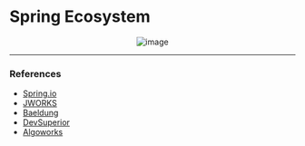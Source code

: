 # Spring Ecosystem


<div align="center">

![image](https://user-images.githubusercontent.com/72712095/191304469-11edaf62-d296-42a2-9508-4254bf5bca71.png)

</div>



<hr/>




### References

<ul>
  <li><a href="https://spring.io/projects">Spring.io</li>
  <li><a href="https://ordina-jworks.github.io/spring/2017/06/07/Spring-IO-2017-The-Spring-ecosystem.html">JWORKS</li>
  <li><a href="https://www.baeldung.com">Baeldung</li>  
  <li><a href="https://devsuperior.com.br/">DevSuperior</a></li>
  <li><a href="https://www.algoworks.com">Algoworks</a></li>

</ul>
